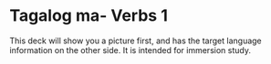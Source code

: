 # Tagalog ma- Verbs 1

This deck will show you a picture first, and has the target language information on the other side. It is intended for immersion study.